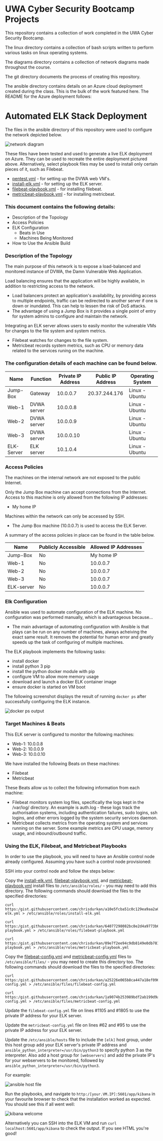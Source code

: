 # UWA Cyber Security Bootcamp Projects
This repository contains a collection of work completed in the UWA Cyber Security Bootcamp.

The linux directory contains a collection of bash scripts written to perform various tasks on linux operating systems.

The diagrams directory contains a collection of network diagrams made throughout the course.

The git directory documents the process of creating this repository.

The ansible directory contains details on an Azure cloud deployment created during the class. This is the bulk of the work featured here. The README for the Azure deployment follows:

# Automated ELK Stack Deployment

The files in the ansible directory of this repository were used to configure the network depicted below.

![network diagram](ansible/images/network-diagram.png)

These files have been tested and used to generate a live ELK deployment on Azure. They can be used to recreate the entire deployment pictured above. Alternatively, select playbook files may be used to install only certain pieces of it, such as Filebeat.

  - [pentest.yml](ansible/playbooks/pentest.yml) - for setting up the DVWA web VM's.
  - [install-elk.yml](ansible/playbooks/install-elk.yml) - for setting up the ELK server.
  - [filebeat-playbook.yml](ansible/playbooks/filebeat-playbook.yml) - for installing filebeat.
  - [metricbeat-playbook.yml](ansible/playbooks/metricbeat-playbook.yml) - for installing metricbeat.

### This document contains the following details:
- Description of the Topology
- Access Policies
- ELK Configuration
  - Beats in Use
  - Machines Being Monitored
- How to Use the Ansible Build


### Description of the Topology

The main purpose of this network is to expose a load-balanced and monitored instance of DVWA, the Damn Vulnerable Web Application.

Load balancing ensures that the application will be highly available, in addition to restricting access to the network.
- Load balancers protect an application's availability, by providing access to multiple endpoints, traffic can be redirected to another server if one is down or inundated. This can help to lessen the risk of DoS attacks.
- The advantage of using a Jump Box is it provides a single point of entry for system admins to configure and maintain the network.

Integrating an ELK server allows users to easily monitor the vulnerable VMs for changes to the file system and system metrics.
- Filebeat watches for changes to the file system.
- Metricbeat records system metrics, such as CPU or memory data related to the services runing on the machine.

### The configuration details of each machine can be found below.

| Name       | Function    | Private IP Address | Public IP Address             | Operating System |
|------------|-------------|--------------------|-------------------------------|------------------|
| Jump-Box   | Gateway     | 10.0.0.7           | 20.37.244.176                 | Linux - Ubuntu   |
| Web-1      | DVWA server | 10.0.0.8           |                               | Linux - Ubuntu   |
| Web-2      | DVWA server | 10.0.0.9           |                               | Linux - Ubuntu   |
| Web-3      | DVWA server | 10.0.0.10          |                               | Linux - Ubuntu   |
| ELK-Server | ELK server  | 10.1.0.4           |                               | Linux - Ubuntu   | 

### Access Policies

The machines on the internal network are not exposed to the public Internet. 

Only the Jump Box machine can accept connections from the Internet. Access to this machine is only allowed from the following IP addresses:
- My home IP

Machines within the network can only be accessed by SSH.
- The Jump Box machine (10.0.0.7) is used to access the ELK Server.

A summary of the access policies in place can be found in the table below.

| Name       | Publicly Accessible | Allowed IP Addresses |
|------------|---------------------|----------------------|
| Jump-Box   | No                  | My home IP      	  |
| Web-1      | No                  | 10.0.0.7             |
| Web-2      | No                  | 10.0.0.7             |
| Web-3      | No                  | 10.0.0.7             |
| ELK-server | No                  | 10.0.0.7             |

### Elk Configuration

Ansible was used to automate configuration of the ELK machine. No configuration was performed manually, which is advantageous because...
- The main advantage of automating configuration with Ansible is that plays can be run on any number of machines, always acheiving the exact same result. It removes the potential for human error and greatly speeds up the task of configuring of multiple machines.

The ELK playbook implements the following tasks:
- install docker
- install python 3 pip
- install the python docker module with pip
- configure VM to allow more memory usage
- download and launch a docker ELK container image
- ensure docker is started on VM boot

The following screenshot displays the result of running `docker ps` after successfully configuring the ELK instance.

![docker ps output](ansible/images/docker-ps.png)

### Target Machines & Beats
This ELK server is configured to monitor the following machines:
- Web-1: 10.0.0.8
- Web-2: 10.0.0.9
- Web-3: 10.0.0.10

We have installed the following Beats on these machines:
- Filebeat
- Metricbeat

These Beats allow us to collect the following information from each machine:
- Filebeat monitors system log files, specifically the logs kept in the /var/log/ directory. An example is auth.log - these logs track the authorisation systems, including authentication failures, sudo logins, ssh logins, and other errors logged by the system security services daemon.
- Metricbeat collects metrics from the operating system and services running on the server. Some example metrics are CPU usage, memory usage, and inbound/outbound traffic.

### Using the ELK, Filebeat, and Metricbeat Playbooks
In order to use the playbook, you will need to have an Ansible control node already configured. Assuming you have such a control node provisioned: 

SSH into your control node and follow the steps below:

Copy the [install-elk.yml](ansible/playbooks/install-elk.yml), [filebeat-playbook.yml](ansible/playbooks/filebeat-playbook.yml), and [metricbeat-playbook.yml](ansible/playbooks/metricbeat-playbook.yml) install files to `/etc/ansible/roles/` - you may need to add this directory. The following commands should download the files to the specified directories:

```
curl https:/gist.githubusercontent.com/chrisdurkan/a10e5fcba51c0c129ea9aa2a023fd98f/raw/3842d960ee9a3f9631574675180ec4611a80736a/install-elk.yml > /etc/ansible/roles/install-elk.yml
```

```
curl https:/gist.githubusercontent.com/chrisdurkan/64077298082bc8e2d4a9773b68fd8e6e/raw/8723d4550dc4a42e334cedadb271eb8c8fa1f232/filebeat-playbook.yml > /etc/ansible/roles/filebeat-playbook.yml
```

```
curl https:/gist.githubusercontent.com/chrisdurkan/09e7f2ee94c9db8149e0db78146f8080/raw/ad30ccb16220efbd5425aa3ec12d193cc366a761/metricbeat-playbook.yml > /etc/ansible/roles/metricbeat-playbook.yml
```

Copy the [filebeat-config.yml](ansible/files/filebeat-config.yml) and [metricbeat-config.yml](ansible/files/metricbeat-config.yml) files to `/etc/ansible/files/` - you may need to create this directory too. The following commands should download the files to the specified directories:

```
curl https:/gist.githubusercontent.com/chrisdurkan/a25226e065b8ca447a18ef09659ebbe3/raw/580d41138b5bb8c92faf4693deaeeaf0c412b702/filebeat-config.yml > /etc/ansible/files/filebeat-config.yml
```

```
curl https:/gist.githubusercontent.com/chrisdurkan/1a9074b253989bdf2ab199d9a8da28c2/raw/4fcd1a94a0f75b92c3832aaca4b6eac4a1a247bf/metricbeat-config.yml > /etc/ansible/files/metricbeat-config.yml
```

Update the `filebeat-config.yml` file on lines #1105 and #1805 to use the private IP address for your ELK server. 

Update the `metricbeat-config.yml` file on lines #62 and #95 to use the private IP address for your ELK server.

Update the `/etc/ansible/hosts` file to include the `[elk]` host group, under this host group add your ELK server's private IP address and `ansible_python_interpreter=/usr/bin/python3` to specify python 3 as the interpreter. Also add a host group for `[webservers]` and add the private IP's for your webservers to be monitored, followed by `ansible_python_interpreter=/usr/bin/python3`. 

For example: 

![ansible host file](ansible/images/ansible-hosts.png)


Run the playbooks, and navigate to `http:/[your.VM.IP]:5601/app/kibana` in your favourite browser to check that the installation worked as expected. You should see this if all went well: 

![kibana welcome](ansible/images/kibana-welcome.png)

Alternatively you can SSH into the ELK VM and run `curl localhost:5601/app/kibana` to check the output. If you see HTML you're good!


